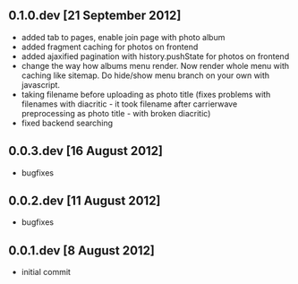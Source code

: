## 0.1.0.dev [21 September 2012]
* added tab to pages, enable join page with photo album
* added fragment caching for photos on frontend
* added ajaxified pagination with history.pushState for photos on frontend
* change the way how albums menu render. Now render whole menu with caching like sitemap. Do hide/show menu branch on your own with javascript. 
* taking filename before uploading as photo title (fixes problems with filenames with diacritic - it took filename after carrierwave preprocessing as photo title - with broken diacritic)
* fixed backend searching

## 0.0.3.dev [16 August 2012]
* bugfixes 

## 0.0.2.dev [11 August 2012]
* bugfixes 

## 0.0.1.dev [8 August 2012]
* initial commit
